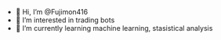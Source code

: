 - 👋 Hi, I’m @Fujimon416
- 👀 I’m interested in trading bots
- 🌱 I’m currently learning machine learning, stasistical analysis

<!---
Fujimon416/Fujimon416 is a ✨ special ✨ repository because its `README.md` (this file) appears on your GitHub profile.
You can click the Preview link to take a look at your changes.
--->
